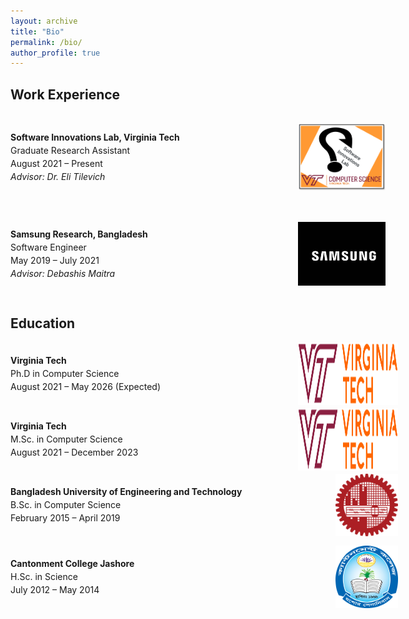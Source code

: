 ```yaml
---
layout: archive
title: "Bio"
permalink: /bio/
author_profile: true
---
```


<!-- LinkedIn Badge -->
<div class="badge-base LI-profile-badge" data-locale="en_US" data-size="large" data-theme="light" data-type="HORIZONTAL" data-vanity="provakar-m" data-version="v1">
<a class="badge-base__link LI-simple-link" href="https://www.linkedin.com/in/provakar-m?trk=profile-badge"></a>
</div>

## Work Experience ## 
<div style="width: 600px; padding: 0; display: flex; align-items: center; justify-content: space-between; margin-bottom: 15px;">
  <!-- Left Text Block -->
  <div style="flex: 1; padding-right: 15px;">
    <p style="margin: 0; font-size: 1em; line-height: 1.5;">
      <strong>Software Innovations Lab, Virginia Tech</strong><br>
      Graduate Research Assistant<br>
      August 2021 – Present<br>
      <i>Advisor: Dr. Eli Tilevich</i>
    </p>
  </div>

  <!-- Right Image Block -->
  <div style="width: 140px; height: 140px; flex-shrink: 0;">
    <img src="/images/SoftwareInnovationsLab.svg" alt=""
         style="width: 100%; height: 100%; object-fit: contain; display: block;">
  </div>
</div>

<div style="width: 600px; padding: 0; display: flex; align-items: center; justify-content: space-between; margin-bottom: 15px;">
  <!-- Left Text Block -->
  <div style="flex: 1; padding-right: 15px;">
    <p style="margin: 0; font-size: 1em; line-height: 1.5;">
      <strong>Samsung Research, Bangladesh</strong><br>
      Software Engineer<br>
      May 2019 – July 2021<br>
      <i>Advisor: Debashis Maitra</i>
    </p>
  </div>

  <!-- Right Image Block -->
  <div style="width: 140px; height: 140px; flex-shrink: 0;">
    <img src="/images/Samsung.svg" alt=""
         style="width: 100%; height: 100%; object-fit: contain; display: block;">
  </div>
</div>


## Education ## 
<div style="width: 620px; padding: 0; display: flex; align-items: center; justify-content: space-between; margin-bottom: 5px;">
  <!-- Left Text Block -->
  <div style="flex: 1; padding-right: 15px;">
    <p style="margin: 0; font-size: 1em; line-height: 1.5;">
      <strong>Virginia Tech</strong><br>
      Ph.D in Computer Science<br>
      August 2021 – May 2026 (Expected)<br>
    </p>
  </div>

  <!-- Right Image Block -->
  <div style="width: 160px; height: 100px; flex-shrink: 0;">
    <img src="/images/Virginia_Tech_logo.svg" alt=""
         style="width: 100%; height: 100%; object-fit: fill; display: block;">
  </div>
</div>

<div style="width: 620px; padding: 0; display: flex; align-items: center; justify-content: space-between; margin-bottom: 5px;">
  <!-- Left Text Block -->
  <div style="flex: 1; padding-right: 15px;">
    <p style="margin: 0; font-size: 1em; line-height: 1.5;">
      <strong>Virginia Tech</strong><br>
      M.Sc. in Computer Science<br>
      August 2021 – December 2023<br>
    </p>
  </div>

  <!-- Right Image Block -->
  <div style="width: 160px; height: 100px; flex-shrink: 0;">
    <img src="/images/Virginia_Tech_logo.svg" alt=""
         style="width: 100%; height: 100%; object-fit: fill; display: block;">
  </div>
</div>

<div style="width: 620px; padding: 0; display: flex; align-items: center; justify-content: space-between; margin-bottom: 15px;">
  <!-- Left Text Block -->
  <div style="flex: 1; padding-right: 15px;">
    <p style="margin: 0; font-size: 1em; line-height: 1.5;">
      <strong>Bangladesh University of Engineering and Technology</strong><br>
      B.Sc. in Computer Science<br>
      February 2015 – April 2019<br>
    </p>
  </div>

  <!-- Right Image Block -->
  <div style="width: 100px; height: 100px; flex-shrink: 0;">
    <img src="/images/BUET_LOGO.svg.png" alt=""
         style="width: 100%; height: 100%; object-fit: fill; display: block;">
  </div>
</div>

<div style="width: 620px; padding: 0; display: flex; align-items: center; justify-content: space-between; margin-bottom: 15px;">
  <!-- Left Text Block -->
  <div style="flex: 1; padding-right: 15px;">
    <p style="margin: 0; font-size: 1em; line-height: 1.5;">
      <strong>Cantonment College Jashore</strong><br>
      H.Sc. in Science<br>
      July 2012 – May 2014<br>
    </p>
  </div>

  <!-- Right Image Block -->
  <div style="width: 100px; height: 100px; flex-shrink: 0;">
    <img src="/images/ccj.png" alt=""
         style="width: 100%; height: 100%; object-fit: fill; display: block;">
  </div>
</div>